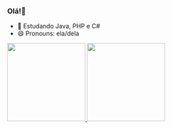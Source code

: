 ### Olá!👋

- 🌱 Estudando Java, PHP e C#
- 😄 Pronouns: ela/dela
<div>
  <a href="https://github.com/LarissaSonoda">
  <img height="180em" src="https://github-readme-stats.vercel.app/api?username=rafaballerini&show_icons=true&theme=dracula&include_all_commits=true&count_private=true"/>
  <img height="180em" src="https://github-readme-stats.vercel.app/api/top-langs/?username=rafaballerini&layout=compact&langs_count=7&theme=dracula"/>
</div>
